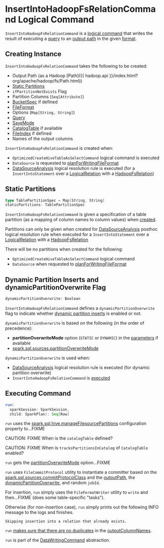 # InsertIntoHadoopFsRelationCommand Logical Command

`InsertIntoHadoopFsRelationCommand` is a [logical command](DataWritingCommand.md) that writes the result of executing a [query](#query) to an [output path](#outputPath) in the given [format](#fileFormat).

## Creating Instance

`InsertIntoHadoopFsRelationCommand` takes the following to be created:

* <span id="outputPath"> Output Path (as a Hadoop [Path]({{ hadoop.api }}/index.html?org/apache/hadoop/fs/Path.html))
* [Static Partitions](#staticPartitions)
* <span id="ifPartitionNotExists"> `ifPartitionNotExists` Flag
* <span id="partitionColumns"> Partition Columns (`Seq[Attribute]`)
* <span id="bucketSpec"> [BucketSpec](../spark-sql-BucketSpec.md) if defined
* <span id="fileFormat"> [FileFormat](../datasources/FileFormat.md)
* <span id="options"> Options (`Map[String, String]`)
* <span id="query"> [Query](../logical-operators/LogicalPlan.md)
* <span id="mode"> [SaveMode](../DataFrameWriter.md#SaveMode)
* <span id="catalogTable"> [CatalogTable](../CatalogTable.md) if available
* <span id="fileIndex"> [FileIndex](../FileIndex.md) if defined
* <span id="outputColumnNames"> Names of the output columns

`InsertIntoHadoopFsRelationCommand` is created when:

* `OptimizedCreateHiveTableAsSelectCommand` logical command is executed
* `DataSource` is requested to [planForWritingFileFormat](../DataSource.md#planForWritingFileFormat)
* [DataSourceAnalysis](../logical-analysis-rules/DataSourceAnalysis.md) logical resolution rule is executed (for a `InsertIntoStatement` over a [LogicalRelation](LogicalRelation.md) with a [HadoopFsRelation](../HadoopFsRelation.md))

## <span id="staticPartitions"> Static Partitions

```scala
type TablePartitionSpec = Map[String, String]
staticPartitions: TablePartitionSpec
```

`InsertIntoHadoopFsRelationCommand` is given a specification of a table partition (as a mapping of column names to column values) when [created](#creating-instance).

Partitions can only be given when created for [DataSourceAnalysis](../logical-analysis-rules/DataSourceAnalysis.md) posthoc logical resolution rule when executed for a `InsertIntoStatement` over a [LogicalRelation](LogicalRelation.md) with a [HadoopFsRelation](../HadoopFsRelation.md)

There will be no partitions when created for the following:

* `OptimizedCreateHiveTableAsSelectCommand` logical command
* `DataSource` when requested to [planForWritingFileFormat](../DataSource.md#planForWritingFileFormat)

## <span id="dynamicPartitionOverwrite"> Dynamic Partition Inserts and dynamicPartitionOverwrite Flag

```scala
dynamicPartitionOverwrite: Boolean
```

`InsertIntoHadoopFsRelationCommand` defines a `dynamicPartitionOverwrite` flag to indicate whether [dynamic partition inserts](../spark-sql-dynamic-partition-inserts.md) is enabled or not.

`dynamicPartitionOverwrite` is based on the following (in the order of precedence):

* **partitionOverwriteMode** option (`STATIC` or `DYNAMIC`) in the [parameters](#parameters) if available
* [spark.sql.sources.partitionOverwriteMode](../configuration-properties.md#spark.sql.sources.partitionOverwriteMode)

`dynamicPartitionOverwrite` is used when:

* [DataSourceAnalysis](../logical-analysis-rules/DataSourceAnalysis.md) logical resolution rule is executed (for dynamic partition overwrite)
* `InsertIntoHadoopFsRelationCommand` is [executed](#run)

## <span id="run"> Executing Command

```scala
run(
  sparkSession: SparkSession,
  child: SparkPlan): Seq[Row]
```

`run` uses the [spark.sql.hive.manageFilesourcePartitions](../SQLConf.md#manageFilesourcePartitions) configuration property to...FIXME

CAUTION: FIXME When is the `catalogTable` defined?

CAUTION: FIXME When is `tracksPartitionsInCatalog` of `CatalogTable` enabled?

`run` gets the [partitionOverwriteMode](#partitionOverwriteMode) option...FIXME

`run` uses `FileCommitProtocol` utility to instantiate a committer based on the [spark.sql.sources.commitProtocolClass](../configuration-properties.md#spark.sql.sources.commitProtocolClass) and the [outputPath](#outputPath), the [dynamicPartitionOverwrite](#dynamicPartitionOverwrite), and random `jobId`.

For insertion, `run` simply uses the `FileFormatWriter` utility to `write` and then...FIXME (does some table-specific "tasks").

Otherwise (for non-insertion case), `run` simply prints out the following INFO message to the logs and finishes.

```text
Skipping insertion into a relation that already exists.
```

`run` [makes sure that there are no duplicates](../spark-sql-SchemaUtils.md#checkColumnNameDuplication) in the [outputColumnNames](#outputColumnNames).

`run` is part of the [DataWritingCommand](DataWritingCommand.md#run) abstraction.
